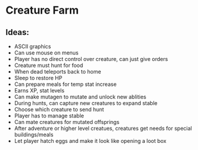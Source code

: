 # Creature Farm

## Ideas:
- ASCII graphics
- Can use mouse on menus
- Player has no direct control over creature, can just give orders
- Creature must hunt for food
- When dead teleports back to home
- Sleep to restore HP
- Can prepare meals for temp stat increase
- Earns XP, stat levels
- Can make mutagen to mutate and unlock new ablities
- During hunts, can capture new creatures to expand stable
- Choose which creature to send hunt
- Player has to manage stable
- Can mate creatures for mutated offsprings
- After adventure or higher level creatues, creatures get needs for special buildings/meals
- Let player hatch eggs and make it look like opening a loot box
